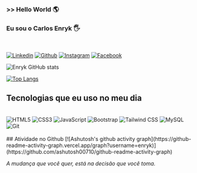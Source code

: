 ### >> Hello World 🌎

### Eu sou o Carlos Enryk 🖐️
<br />

[![Linkedin](https://img.shields.io/badge/LinkedIn-0077B5?style=for-the-badge&logo=linkedin&logoColor=white)](https://www.linkedin.com/in/carlosenryk/) [![Github](https://img.shields.io/badge/GitHub-100000?style=for-the-badge&logo=github&logoColor=white)](https://github.com/Enryk) [![Instagram](https://img.shields.io/badge/Instagram-E4405F?style=for-the-badge&logo=instagram&logoColor=white)](https://www.instagram.com/enrykavila/) [![Facebook](https://img.shields.io/badge/Facebook-1877F2?style=for-the-badge&logo=facebook&logoColor=white)](https://www.facebook.com/enrykavila)
 

![Enryk GitHub stats](https://github-readme-stats.vercel.app/api?username=enryk&show_icons=true&theme=highcontrast)

[![Top Langs](https://github-readme-stats.vercel.app/api/top-langs/?username=anuraghazra&layout=compact)](https://github.com/anuraghazra/github-readme-stats)


## Tecnologias que eu uso no meu dia

<div style="display: inline_block"><br/>
  <img align="center" alt="HTML5" src="https://img.shields.io/badge/HTML5-E34F26?style=for-the-badge&logo=html5&logoColor=white" />
  <img align="center" alt="CSS3" src="https://img.shields.io/badge/CSS3-1572B6?style=for-the-badge&logo=css3&logoColor=white" />
  <img align="center" alt="JavaScript" src="https://img.shields.io/badge/JavaScript-F7DF1E?style=for-the-badge&logo=javascript&logoColor=black" />
  <img align="center" alt="Bootstrap" src="https://img.shields.io/badge/Bootstrap-563D7C?style=for-the-badge&logo=bootstrap&logoColor=white" />
  <img align="center" alt="Tailwind CSS" src="https://img.shields.io/badge/Tailwind_CSS-38B2AC?style=for-the-badge&logo=tailwind-css&logoColor=white" />
  <img align="center" alt="MySQL" src="https://img.shields.io/badge/MySQL-00000F?style=for-the-badge&logo=mysql&logoColor=white" />
  <img align="center" alt="Git" src="https://img.shields.io/badge/GIT-E44C30?style=for-the-badge&logo=git&logoColor=white" />
</div><br />
## Atividade no Github
[![Ashutosh's github activity graph](https://github-readme-activity-graph.vercel.app/graph?username=enryk)](https://github.com/ashutosh00710/github-readme-activity-graph)

<i>A mudança que você quer, está na decisão que você toma.</i>
